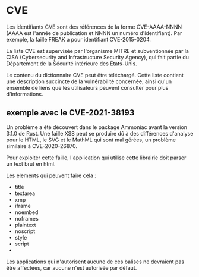 # CVE

Les identifiants CVE sont des références de la forme CVE-AAAA-NNNN (AAAA est l'année de publication et NNNN un numéro 
d'identifiant). Par exemple, la faille FREAK a pour identifiant CVE-2015-0204. 

La liste CVE est supervisée par l'organisme MITRE et subventionnée par la CISA (Cybersecurity and Infrastructure 
Security Agency), qui fait partie du Département de la Sécurité intérieure des États-Unis.

Le contenu du dictionnaire CVE peut être téléchargé. Cette liste contient une description succincte de la vulnérabilité 
concernée, ainsi qu'un ensemble de liens que les utilisateurs peuvent consulter pour plus d'informations.

## exemple avec le CVE-2021-38193

Un problème a été découvert dans le package Ammoniac avant la version 3.1.0 de Rust. Une faille XSS peut se produire 
dû à des différences d'analyse pour le HTML, le SVG et le MathML qui sont mal gérées, un problème similaire à CVE-2020-26870.

Pour exploiter cette faille, l'application qui utilise cette librairie doit parser un text brut en html. 

Les elements qui peuvent faire cela :

- title
- textarea
- xmp
- iframe
- noembed
- noframes
- plaintext
- noscript
- style
- script
- 
Les applications qui n'autorisent aucune de ces balises ne devraient pas être affectées, 
car aucune n'est autorisée par défaut.

